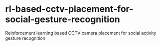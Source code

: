 # rl-based-cctv-placement-for-social-gesture-recognition
Reinforcement learning based CCTV camera placement for social activity gesture recognition
